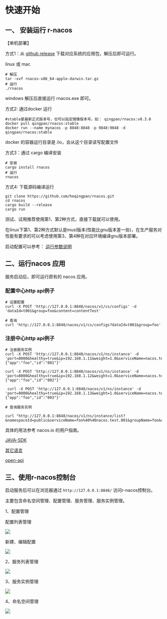 # 快速开始


## 一、 安装运行 r-nacos

【单机部署】

方式1：从 [github release](https://github.com/heqingpan/rnacos/releases) 下载对应系统的应用包，解压后即可运行。

linux 或 mac 

```shell
# 解压
tar -xvf rnacos-x86_64-apple-darwin.tar.gz
# 运行
./rnacos
```

windows 解压后直接运行 rnacos.exe 即可。

方式2:  通过docker 运行

```
#stable是最新正式版本号，也可以指定镜像版本号，如： qingpan/rnacos:v0.3.0
docker pull qingpan/rnacos:stable  
docker run --name mynacos -p 8848:8848 -p 9848:9848 -d qingpan/rnacos:stable
```

docker 的容器运行目录是 /io，会从这个目录读写配置文件

方式3：通过 cargo 编译安装

```
# 安装
cargo install rnacos
# 运行
rnacos
```

方式4: 下载源码编译运行

```
git clone https://github.com/heqingpan/rnacos.git
cd rnacos
cargo build --release
cargo run
```

测试、试用推荐使用第1、第2种方式，直接下载就可以使用。

在linux下第1、第2种方式默认是musl版本(性能比gnu版本差一些)，在生产服务对性能有要求的可以考虑使用第3、第4种在对应环境编译gnu版本部署。

启动配置可以参考： [运行参数说明](./deplay_env.md)

## 二、运行nacos 应用

服务启动后，即可运行原有的 nacos 应用。

### 配置中心http api例子

```
# 设置配置
curl -X POST 'http://127.0.0.1:8848/nacos/v1/cs/configs' -d 'dataId=t001&group=foo&content=contentTest'

# 查询
curl 'http://127.0.0.1:8848/nacos/v1/cs/configs?dataId=t001&group=foo'

```

### 注册中心http api例子

```
# 注册服务实例
curl -X POST 'http://127.0.0.1:8848/nacos/v1/ns/instance' -d 'port=8000&healthy=true&ip=192.168.1.11&weight=1.0&serviceName=nacos.test.001&groupName=foo&metadata={"app":"foo","id":"001"}'

curl -X POST 'http://127.0.0.1:8848/nacos/v1/ns/instance' -d 'port=8000&healthy=true&ip=192.168.1.12&weight=1.0&serviceName=nacos.test.001&groupName=foo&metadata={"app":"foo","id":"002"}'

 curl -X POST 'http://127.0.0.1:8848/nacos/v1/ns/instance' -d 'port=8000&healthy=true&ip=192.168.1.13&weight=1.0&serviceName=nacos.test.001&groupName=foo&metadata={"app":"foo","id":"003"}'

# 查询服务实例

curl "http://127.0.0.1:8848/nacos/v1/ns/instance/list?&namespaceId=public&serviceName=foo%40%40nacos.test.001&groupName=foo&clusters=&healthyOnly=true"

```



具体的用法参考 nacos.io 的用户指南。

[JAVA-SDK](https://nacos.io/zh-cn/docs/sdk.html)

[其它语言](https://nacos.io/zh-cn/docs/other-language.html)

[open-api](https://nacos.io/zh-cn/docs/open-api.html)


## 三、使用r-nacos控制台

启动服务后可以在浏览器通过 `http://127.0.0.1:8848/` 访问r-nacos控制台。

主要包含命名空间管理、配置管理、服务管理、服务实例管理。

1、配置管理

配置列表管理

![](https://github.com/heqingpan/rnacos/raw/master/doc/assets/imgs/20230506155441.png)

新建、编辑配置

![](https://github.com/heqingpan/rnacos/raw/master/doc/assets/imgs/20230506155545.png)

2、服务列表管理

![](https://github.com/heqingpan/rnacos/raw/master/doc/assets/imgs/20230506155133.png)

3、服务实例管理

![](https://github.com/heqingpan/rnacos/raw/master/doc/assets/imgs/20230506155158.png)


4、命名空间管理

![](https://user-images.githubusercontent.com/1174480/268299574-4947b9f8-79e1-48e2-97fe-e9767e26ddc0.png)

